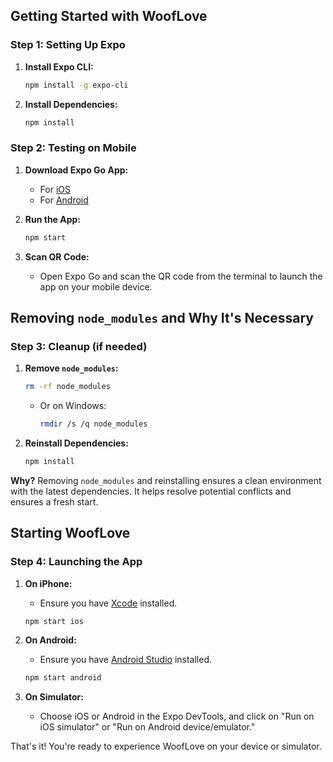 ## Getting Started with WoofLove

### Step 1: Setting Up Expo

1. **Install Expo CLI:**

   ```bash
   npm install -g expo-cli
   ```

2. **Install Dependencies:**
   ```bash
   npm install
   ```

### Step 2: Testing on Mobile

1. **Download Expo Go App:**

   - For [iOS](https://apps.apple.com/us/app/expo-go/id982107779)
   - For [Android](https://play.google.com/store/apps/details?id=host.exp.exponent)

2. **Run the App:**

   ```bash
   npm start
   ```

3. **Scan QR Code:**
   - Open Expo Go and scan the QR code from the terminal to launch the app on your mobile device.

## Removing `node_modules` and Why It's Necessary

### Step 3: Cleanup (if needed)

1. **Remove `node_modules`:**

   ```bash
   rm -rf node_modules
   ```

   - Or on Windows:
     ```bash
     rmdir /s /q node_modules
     ```

2. **Reinstall Dependencies:**
   ```bash
   npm install
   ```

**Why?** Removing `node_modules` and reinstalling ensures a clean environment with the latest dependencies. It helps resolve potential conflicts and ensures a fresh start.

## Starting WoofLove

### Step 4: Launching the App

1. **On iPhone:**

   - Ensure you have [Xcode](https://apps.apple.com/us/app/xcode/id497799835) installed.

   ```bash
   npm start ios
   ```

2. **On Android:**

   - Ensure you have [Android Studio](https://developer.android.com/studio) installed.

   ```bash
   npm start android
   ```

3. **On Simulator:**
   - Choose iOS or Android in the Expo DevTools, and click on "Run on iOS simulator" or "Run on Android device/emulator."

That's it! You're ready to experience WoofLove on your device or simulator.
